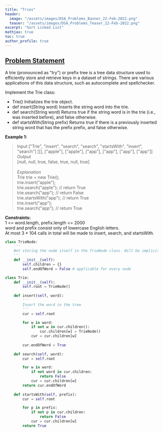 ```yaml
---
title: "Tries"
header:
  image: "/assets/images/DSA_Problems_Banner_22-Feb-2022.png"
  teaser: "/assets/images/DSA_Problems_Teaser_22-Feb-2022.png"
excerpt: "Sort Linked List"
mathjax: true
toc: true
author_profile: true
---
```


## [Problem Statement](https://leetcode.com/problems/implement-trie-prefix-tree/)
A trie (pronounced as "try") or prefix tree is a tree data structure used to efficiently store and retrieve keys in a dataset of strings. There are various applications of this data structure, such as autocomplete and spellchecker.

Implement the Trie class:

- Trie() Initializes the trie object.
- def insert(String word) Inserts the string word into the trie.
- def search(String word) Returns true if the string word is in the trie (i.e., was inserted before), and false otherwise.
- def startsWith(String prefix) Returns true if there is a previously inserted string word that has the prefix prefix, and false otherwise.
 

**Example 1:**

> Input
["Trie", "insert", "search", "search", "startsWith", "insert", "search"]
[[], ["apple"], ["apple"], ["app"], ["app"], ["app"], ["app"]]<br />
*Output*<br />
[null, null, true, false, true, null, true]<br /><br />
*Explanation*<br />
Trie trie = new Trie();<br />
trie.insert("apple");<br />
trie.search("apple");   // return True<br />
trie.search("app");     // return False<br />
trie.startsWith("app"); // return True<br />
trie.insert("app");<br />
trie.search("app");     // return True<br />
 

**Constraints:**<br />
1 <= word.length, prefix.length <= 2000<br />
word and prefix consist only of lowercase English letters.<br />
At most 3 * 104 calls in total will be made to insert, search, and startsWith.


```python
class TrieNode:
    '''
    Not storing the node itself in the TrieNode class. Will be implicit from the HashMap.Example - children["a"] = TrieNode()
    '''
    def __init__(self):
        self.children = {}
        self.endOfWord = False # applicable for every node

class Trie:
    def __init__(self):
        self.root = TrieNode()
    
    def insert(self, word):
        '''
        Insert the word in the tree
        '''
        cur = self.root

        for w in word:
            if not w in cur.children():
                cur.children[w] = TrieNode()
            cur = cur.children[w]
        
        cur.endOfWord = True
    
    def search(self, word):
        cur = self.root

        for w in word:
            if not word in cur.children:
                return False
            cur = cur.children[w]
        return cur.endOfWord
    
    def startsWith(self, prefix):
        cur = self.root

        for p in prefix:
            if not p in cur.children:
                return False
            cur = cur.children[w]
        return True



```